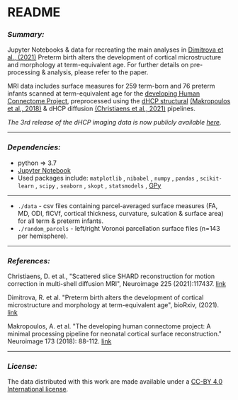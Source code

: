 # README #


### *Summary:* ###

Jupyter Notebooks & data for recreating the main analyses in [Dimitrova et al., (2021)](https://www.biorxiv.org/content/10.1101/2021.06.03.446550v1.abstract) Preterm birth alters the development of cortical microstructure and morphology at term-equivalent age. For further details on pre-processing & analysis, please refer to the paper. 


MRI data includes surface measures for 259 term-born and 76 preterm infants scanned at term-equivalent age for the [developing Human Connectome Project](http://www.developingconnectome.org/), preprocessed using the [dHCP structural](https://github.com/BioMedIA/dhcp-structural-pipeline) [(Makropoulos et al., 2018)](https://pubmed.ncbi.nlm.nih.gov/29409960/) & dHCP diffusion [(Christiaens et al., 2021)](https://www.sciencedirect.com/science/article/pii/S1053811920309228) pipelines. 


*The 3rd release of the dHCP imaging data is now publicly available [here](http://www.developingconnectome.org/data-release/third-data-release/).*

-------

### *Dependencies:* ###

* python => 3.7 
* [Jupyter Notebook](https://jupyter.readthedocs.io/en/latest/install.html) 
* Used packages include: `matplotlib` , `nibabel` , `numpy` , `pandas` , `scikit-learn` , `scipy` , `seaborn` , `skopt` , `statsmodels` , [GPy](https://github.com/SheffieldML/GPy) 


-------

* `./data` - csv files containing parcel-averaged surface measures (FA, MD, ODI, fICVf, cortical thickness, curvature, sulcation & surface area) for all term & preterm infants. 
* `./random_parcels` - left/right Voronoi parcellation surface files (n=143 per hemisphere).


-------

### *References:* ###

Christiaens, D. et al., "Scattered slice SHARD reconstruction for motion correction in multi-shell diffusion MRI", Neuroimage 225 (2021):117437. [link](https://www.sciencedirect.com/science/article/pii/S1053811920309228)

Dimitrova, R. et al. "Preterm birth alters the development of cortical microstructure and morphology at term-equivalent age", bioRxiv, (2021). [link](https://www.biorxiv.org/content/10.1101/2021.06.03.446550v1.abstract)

Makropoulos, A. et al. "The developing human connectome project: A minimal processing pipeline for neonatal cortical surface reconstruction." Neuroimage 173 (2018): 88-112. [link](https://www.sciencedirect.com/science/article/abs/pii/S1053811918300545?via%3Dihub)

------

### *License:* ###

The data distributed with this work are made available under a [CC-BY 4.0 International license](https://creativecommons.org/licenses/by/4.0/).

